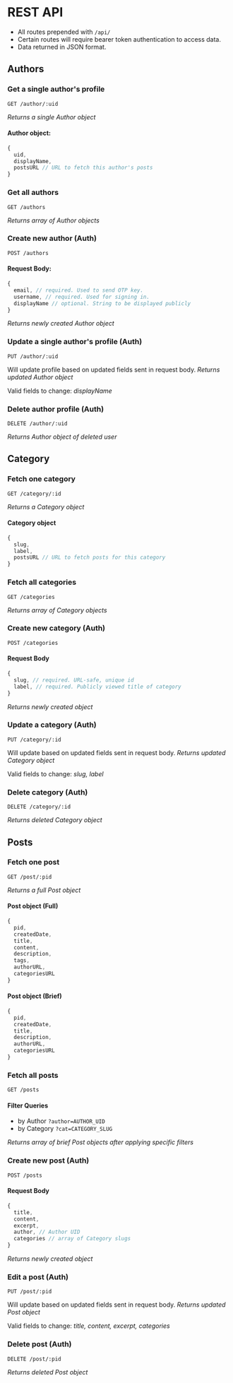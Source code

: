 # REST API
- All routes prepended with `/api/`
- Certain routes will require bearer token authentication to access data.
- Data returned in JSON format.

## Authors
### Get a single author's profile
`GET /author/:uid`

*Returns a single Author object*

#### Author object:
```javascript
{
  uid,
  displayName,
  postsURL // URL to fetch this author's posts
}
```
### Get all authors
`GET /authors`

*Returns array of Author objects*

### Create new author (Auth)
`POST /authors`

#### Request Body:

```javascript
{
  email, // required. Used to send OTP key.
  username, // required. Used for signing in.
  displayName // optional. String to be displayed publicly
}
```

*Returns newly created Author object*

### Update a single author's profile (Auth)
`PUT /author/:uid`

Will update profile based on updated fields sent in request body. *Returns updated Author object*

Valid fields to change: *displayName*

### Delete author profile (Auth)
`DELETE /author/:uid`

*Returns Author object of deleted user*

## Category
### Fetch one category
`GET /category/:id`


*Returns a Category object*
#### Category object
```javascript
{
  slug,
  label,
  postsURL // URL to fetch posts for this category
}
```

### Fetch all categories
`GET /categories`

*Returns array of Category objects*

### Create new category (Auth)
`POST /categories`

#### Request Body
```javascript
{
  slug, // required. URL-safe, unique id
  label, // required. Publicly viewed title of category
}
```

*Returns newly created object*

### Update a category (Auth)
`PUT /category/:id`

Will update based on updated fields sent in request body. *Returns updated Category object*

Valid fields to change: *slug, label*

### Delete category (Auth)
`DELETE /category/:id`

*Returns deleted Category object*

## Posts
### Fetch one post
`GET /post/:pid`


*Returns a full Post object*

#### Post object (Full)
```javascript
{
  pid,
  createdDate,
  title,
  content,
  description,
  tags,
  authorURL,
  categoriesURL
}
```

#### Post object (Brief)
```javascript
{
  pid,
  createdDate,
  title,
  description,
  authorURL,
  categoriesURL
}
```

### Fetch all posts
`GET /posts`

#### Filter Queries
- by Author `?author=AUTHOR_UID`
- by Category `?cat=CATEGORY_SLUG`

*Returns array of brief Post objects after applying specific filters*

### Create new post (Auth)
`POST /posts`

#### Request Body
```javascript
{
  title,
  content,
  excerpt,
  author, // Author UID
  categories // array of Category slugs
}
```

*Returns newly created object*

### Edit a post (Auth)
`PUT /post/:pid`

Will update based on updated fields sent in request body. *Returns updated Post object*

Valid fields to change: *title, content, excerpt, categories*

### Delete post (Auth)
`DELETE /post/:pid`

*Returns deleted Post object*
